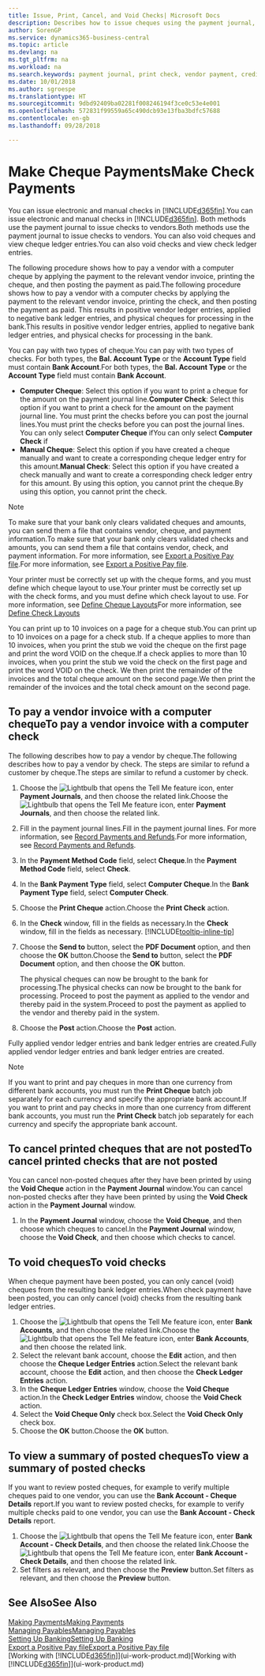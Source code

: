 ```yaml
---
title: Issue, Print, Cancel, and Void Checks| Microsoft Docs
description: Describes how to issue cheques using the payment journal, print cheques, and void or view cheque ledger entries in Business Central.
author: SorenGP
ms.service: dynamics365-business-central
ms.topic: article
ms.devlang: na
ms.tgt_pltfrm: na
ms.workload: na
ms.search.keywords: payment journal, print check, vendor payment, creditor, debt, balance due, AP
ms.date: 10/01/2018
ms.author: sgroespe
ms.translationtype: HT
ms.sourcegitcommit: 9dbd92409ba02281f008246194f3ce0c53e4e001
ms.openlocfilehash: 572831f99559a65c490dcb93e13fba3bdfc57688
ms.contentlocale: en-gb
ms.lasthandoff: 09/28/2018

---
```

# <a name="make-check-payments"></a><span data-ttu-id="48df9-103">Make Cheque Payments</span><span class="sxs-lookup"><span data-stu-id="48df9-103">Make Check Payments</span></span>
<span data-ttu-id="48df9-104">You can issue electronic and manual checks in [!INCLUDE[d365fin](includes/d365fin_md.md)].</span><span class="sxs-lookup"><span data-stu-id="48df9-104">You can issue electronic and manual checks in [!INCLUDE[d365fin](includes/d365fin_md.md)].</span></span> <span data-ttu-id="48df9-105">Both methods use the payment journal to issue checks to vendors.</span><span class="sxs-lookup"><span data-stu-id="48df9-105">Both methods use the payment journal to issue checks to vendors.</span></span> <span data-ttu-id="48df9-106">You can also void cheques and view cheque ledger entries.</span><span class="sxs-lookup"><span data-stu-id="48df9-106">You can also void checks and view check ledger entries.</span></span>

<span data-ttu-id="48df9-107">The following procedure shows how to pay a vendor with a computer cheque by applying the payment to the relevant vendor invoice, printing the cheque, and then posting the payment as paid.</span><span class="sxs-lookup"><span data-stu-id="48df9-107">The following procedure shows how to pay a vendor with a computer checks by applying the payment to the relevant vendor invoice, printing the check, and then posting the payment as paid.</span></span> <span data-ttu-id="48df9-108">This results in positive vendor ledger entries, applied to negative bank ledger entries, and physical cheques for processing in the bank.</span><span class="sxs-lookup"><span data-stu-id="48df9-108">This results in positive vendor ledger entries, applied to negative bank ledger entries, and physical checks for processing in the bank.</span></span>

<span data-ttu-id="48df9-109">You can pay with two types of cheque.</span><span class="sxs-lookup"><span data-stu-id="48df9-109">You can pay with two types of checks.</span></span> <span data-ttu-id="48df9-110">For both types, the **Bal. Account Type** or the **Account Type** field must contain **Bank Account**.</span><span class="sxs-lookup"><span data-stu-id="48df9-110">For both types, the **Bal. Account Type** or the **Account Type** field must contain **Bank Account**.</span></span>

- <span data-ttu-id="48df9-111">**Computer Cheque**: Select this option if you want to print a cheque for the amount on the payment journal line.</span><span class="sxs-lookup"><span data-stu-id="48df9-111">**Computer Check**: Select this option if you want to print a check for the amount on the payment journal line.</span></span> <span data-ttu-id="48df9-112">You must print the checks before you can post the journal lines.</span><span class="sxs-lookup"><span data-stu-id="48df9-112">You must print the checks before you can post the journal lines.</span></span> <span data-ttu-id="48df9-113">You can only select **Computer Cheque** if</span><span class="sxs-lookup"><span data-stu-id="48df9-113">You can only select **Computer Check** if</span></span>
- <span data-ttu-id="48df9-114">**Manual Cheque**: Select this option if you have created a cheque manually and want to create a corresponding cheque ledger entry for this amount.</span><span class="sxs-lookup"><span data-stu-id="48df9-114">**Manual Check**: Select this option if you have created a check manually and want to create a corresponding check ledger entry for this amount.</span></span> <span data-ttu-id="48df9-115">By using this option, you cannot print the cheque.</span><span class="sxs-lookup"><span data-stu-id="48df9-115">By using this option, you cannot print the check.</span></span>

> [!NOTE]  
> <span data-ttu-id="48df9-116">To make sure that your bank only clears validated cheques and amounts, you can send them a file that contains vendor, cheque, and payment information.</span><span class="sxs-lookup"><span data-stu-id="48df9-116">To make sure that your bank only clears validated checks and amounts, you can send them a file that contains vendor, check, and payment information.</span></span> <span data-ttu-id="48df9-117">For more information, see [Export a Positive Pay file](finance-how-positive-pay.md).</span><span class="sxs-lookup"><span data-stu-id="48df9-117">For more information, see [Export a Positive Pay file](finance-how-positive-pay.md).</span></span>

<span data-ttu-id="48df9-118">Your printer must be correctly set up with the cheque forms, and you must define which cheque layout to use.</span><span class="sxs-lookup"><span data-stu-id="48df9-118">Your printer must be correctly set up with the check forms, and you must define which check layout to use.</span></span> <span data-ttu-id="48df9-119">For more information, see [Define Cheque Layouts](finance-how-define-check-layouts.md)</span><span class="sxs-lookup"><span data-stu-id="48df9-119">For more information, see [Define Check Layouts](finance-how-define-check-layouts.md)</span></span>

<span data-ttu-id="48df9-120">You can print up to 10 invoices on a page for a cheque stub.</span><span class="sxs-lookup"><span data-stu-id="48df9-120">You can print up to 10 invoices on a page for a check stub.</span></span> <span data-ttu-id="48df9-121">If a cheque applies to more than 10 invoices, when you print the stub we void the cheque on the first page and print the word VOID on the cheque.</span><span class="sxs-lookup"><span data-stu-id="48df9-121">If a check applies to more than 10 invoices, when you print the stub we void the check on the first page and print the word VOID on the check.</span></span> <span data-ttu-id="48df9-122">We then print the remainder of the invoices and the total cheque amount on the second page.</span><span class="sxs-lookup"><span data-stu-id="48df9-122">We then print the remainder of the invoices and the total check amount on the second page.</span></span> 

## <a name="to-pay-a-vendor-invoice-with-a-computer-check"></a><span data-ttu-id="48df9-123">To pay a vendor invoice with a computer cheque</span><span class="sxs-lookup"><span data-stu-id="48df9-123">To pay a vendor invoice with a computer check</span></span>
<span data-ttu-id="48df9-124">The following describes how to pay a vendor by cheque.</span><span class="sxs-lookup"><span data-stu-id="48df9-124">The following describes how to pay a vendor by check.</span></span> <span data-ttu-id="48df9-125">The steps are similar to refund a customer by cheque.</span><span class="sxs-lookup"><span data-stu-id="48df9-125">The steps are similar to refund a customer by check.</span></span>

1. <span data-ttu-id="48df9-126">Choose the ![Lightbulb that opens the Tell Me feature](media/ui-search/search_small.png "Tell me what you want to do") icon, enter **Payment Journals**, and then choose the related link.</span><span class="sxs-lookup"><span data-stu-id="48df9-126">Choose the ![Lightbulb that opens the Tell Me feature](media/ui-search/search_small.png "Tell me what you want to do") icon, enter **Payment Journals**, and then choose the related link.</span></span>
2. <span data-ttu-id="48df9-127">Fill in the payment journal lines.</span><span class="sxs-lookup"><span data-stu-id="48df9-127">Fill in the payment journal lines.</span></span> <span data-ttu-id="48df9-128">For more information, see [Record Payments and Refunds](payables-how-post-payments-refunds.md).</span><span class="sxs-lookup"><span data-stu-id="48df9-128">For more information, see [Record Payments and Refunds](payables-how-post-payments-refunds.md).</span></span>
3. <span data-ttu-id="48df9-129">In the **Payment Method Code** field, select **Cheque**.</span><span class="sxs-lookup"><span data-stu-id="48df9-129">In the **Payment Method Code** field, select **Check**.</span></span>
4. <span data-ttu-id="48df9-130">In the **Bank Payment Type** field, select **Computer Cheque**.</span><span class="sxs-lookup"><span data-stu-id="48df9-130">In the **Bank Payment Type** field, select **Computer Check**.</span></span>
5. <span data-ttu-id="48df9-131">Choose the **Print Cheque** action.</span><span class="sxs-lookup"><span data-stu-id="48df9-131">Choose the **Print Check** action.</span></span>
6. <span data-ttu-id="48df9-132">In the **Check** window, fill in the fields as necessary.</span><span class="sxs-lookup"><span data-stu-id="48df9-132">In the **Check** window, fill in the fields as necessary.</span></span> [!INCLUDE[tooltip-inline-tip](includes/tooltip-inline-tip_md.md)]
7. <span data-ttu-id="48df9-133">Choose the **Send to** button, select the **PDF Document** option, and then choose the **OK** button.</span><span class="sxs-lookup"><span data-stu-id="48df9-133">Choose the **Send to** button, select the **PDF Document** option, and then choose the **OK** button.</span></span>

    <span data-ttu-id="48df9-134">The physical cheques can now be brought to the bank for processing.</span><span class="sxs-lookup"><span data-stu-id="48df9-134">The physical checks can now be brought to the bank for processing.</span></span> <span data-ttu-id="48df9-135">Proceed to post the payment as applied to the vendor and thereby paid in the system.</span><span class="sxs-lookup"><span data-stu-id="48df9-135">Proceed to post the payment as applied to the vendor and thereby paid in the system.</span></span>
8. <span data-ttu-id="48df9-136">Choose the **Post** action.</span><span class="sxs-lookup"><span data-stu-id="48df9-136">Choose the **Post** action.</span></span>

<span data-ttu-id="48df9-137">Fully applied vendor ledger entries and bank ledger entries are created.</span><span class="sxs-lookup"><span data-stu-id="48df9-137">Fully applied vendor ledger entries and bank ledger entries are created.</span></span>

> [!NOTE]  
> <span data-ttu-id="48df9-138">If you want to print and pay cheques in more than one currency from different bank accounts, you must run the **Print Cheque** batch job separately for each currency and specify the appropriate bank account.</span><span class="sxs-lookup"><span data-stu-id="48df9-138">If you want to print and pay checks in more than one currency from different bank accounts, you must run the **Print Check** batch job separately for each currency and specify the appropriate bank account.</span></span>

## <a name="to-cancel-printed-checks-that-are-not-posted"></a><span data-ttu-id="48df9-139">To cancel printed cheques that are not posted</span><span class="sxs-lookup"><span data-stu-id="48df9-139">To cancel printed checks that are not posted</span></span>
<span data-ttu-id="48df9-140">You can cancel non-posted cheques after they have been printed by using the **Void Cheque** action in the **Payment Journal** window.</span><span class="sxs-lookup"><span data-stu-id="48df9-140">You can cancel non-posted checks after they have been printed by using the **Void Check** action in the **Payment Journal** window.</span></span>

1. <span data-ttu-id="48df9-141">In the **Payment Journal** window, choose the **Void Cheque**, and then choose which cheques to cancel.</span><span class="sxs-lookup"><span data-stu-id="48df9-141">In the **Payment Journal** window, choose the **Void Check**, and then choose which checks to cancel.</span></span>

## <a name="to-void-checks"></a><span data-ttu-id="48df9-142">To void cheques</span><span class="sxs-lookup"><span data-stu-id="48df9-142">To void checks</span></span>
<span data-ttu-id="48df9-143">When cheque payment have been posted, you can only cancel (void) cheques from the resulting bank ledger entries.</span><span class="sxs-lookup"><span data-stu-id="48df9-143">When check payment have been posted, you can only cancel (void) checks from the resulting bank ledger entries.</span></span>

1. <span data-ttu-id="48df9-144">Choose the ![Lightbulb that opens the Tell Me feature](media/ui-search/search_small.png "Tell me what you want to do") icon, enter **Bank Accounts**, and then choose the related link.</span><span class="sxs-lookup"><span data-stu-id="48df9-144">Choose the ![Lightbulb that opens the Tell Me feature](media/ui-search/search_small.png "Tell me what you want to do") icon, enter **Bank Accounts**, and then choose the related link.</span></span>
2. <span data-ttu-id="48df9-145">Select the relevant bank account, choose the **Edit** action, and then choose the **Cheque Ledger Entries** action.</span><span class="sxs-lookup"><span data-stu-id="48df9-145">Select the relevant bank account, choose the **Edit** action, and then choose the **Check Ledger Entries** action.</span></span>
3. <span data-ttu-id="48df9-146">In the **Cheque Ledger Entries** window, choose the **Void Cheque** action.</span><span class="sxs-lookup"><span data-stu-id="48df9-146">In the **Check Ledger Entries** window, choose the **Void Check** action.</span></span>
4. <span data-ttu-id="48df9-147">Select the **Void Cheque Only** check box.</span><span class="sxs-lookup"><span data-stu-id="48df9-147">Select the **Void Check Only** check box.</span></span>
5. <span data-ttu-id="48df9-148">Choose the **OK** button.</span><span class="sxs-lookup"><span data-stu-id="48df9-148">Choose the **OK** button.</span></span>

## <a name="to-view-a-summary-of-posted-checks"></a><span data-ttu-id="48df9-149">To view a summary of posted cheques</span><span class="sxs-lookup"><span data-stu-id="48df9-149">To view a summary of posted checks</span></span>
<span data-ttu-id="48df9-150">If you want to review posted cheques, for example to verify multiple cheques paid to one vendor, you can use the **Bank Account - Cheque Details** report.</span><span class="sxs-lookup"><span data-stu-id="48df9-150">If you want to review posted checks, for example to verify multiple checks paid to one vendor, you can use the **Bank Account - Check Details** report.</span></span>
1. <span data-ttu-id="48df9-151">Choose the ![Lightbulb that opens the Tell Me feature](media/ui-search/search_small.png "Tell me what you want to do") icon, enter **Bank Account - Check Details**, and then choose the related link.</span><span class="sxs-lookup"><span data-stu-id="48df9-151">Choose the ![Lightbulb that opens the Tell Me feature](media/ui-search/search_small.png "Tell me what you want to do") icon, enter **Bank Account - Check Details**, and then choose the related link.</span></span>
2. <span data-ttu-id="48df9-152">Set filters as relevant, and then choose the **Preview** button.</span><span class="sxs-lookup"><span data-stu-id="48df9-152">Set filters as relevant, and then choose the **Preview** button.</span></span>

## <a name="see-also"></a><span data-ttu-id="48df9-153">See Also</span><span class="sxs-lookup"><span data-stu-id="48df9-153">See Also</span></span>
[<span data-ttu-id="48df9-154">Making Payments</span><span class="sxs-lookup"><span data-stu-id="48df9-154">Making Payments</span></span>](payables-make-payments.md)  
[<span data-ttu-id="48df9-155">Managing Payables</span><span class="sxs-lookup"><span data-stu-id="48df9-155">Managing Payables</span></span>](payables-manage-payables.md)  
[<span data-ttu-id="48df9-156">Setting Up Banking</span><span class="sxs-lookup"><span data-stu-id="48df9-156">Setting Up Banking</span></span>](bank-setup-banking.md)  
[<span data-ttu-id="48df9-157">Export a Positive Pay file</span><span class="sxs-lookup"><span data-stu-id="48df9-157">Export a Positive Pay file</span></span>](finance-how-positive-pay.md)  
<span data-ttu-id="48df9-158">[Working with [!INCLUDE[d365fin](includes/d365fin_md.md)]](ui-work-product.md)</span><span class="sxs-lookup"><span data-stu-id="48df9-158">[Working with [!INCLUDE[d365fin](includes/d365fin_md.md)]](ui-work-product.md)</span></span>  

